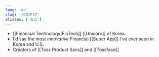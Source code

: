 ```yaml
---
lang: 'en'
slug: '/DD1F17'
aliases: ['토스']
---
```


- [[Financial Technology|FinTech]] [[Unicorn]] of Korea.
- I'd say _the most innovative_ Financial [[Super App]] I've ever seen in Korea and U.S.
- Creators of [[Toss Product Sans]] and [[Tossface]]
